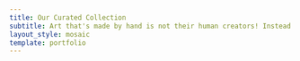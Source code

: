 ```yaml
---
title: Our Curated Collection
subtitle: Art that's made by hand is not their human creators! Instead it's alive.
layout_style: mosaic
template: portfolio
---
```

